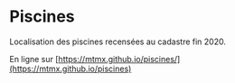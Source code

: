 # Piscines
Localisation des piscines recensées au cadastre fin 2020.

En ligne sur [https://mtmx.github.io/piscines/](https://mtmx.github.io/piscines)